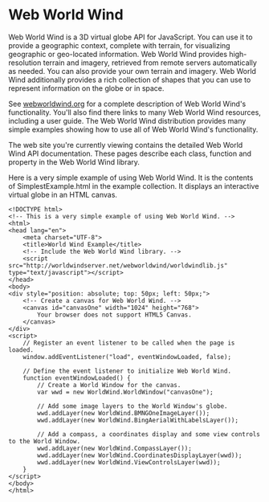 # Web World Wind #

Web World Wind is a 3D virtual globe API for JavaScript. You can use it to provide a geographic context, complete
with terrain, for visualizing geographic or geo-located information. Web World Wind provides high-resolution terrain
and imagery, retrieved from remote servers automatically as needed. You can also provide your own terrain and
imagery. Web World Wind additionally provides a rich collection of shapes that you can use to represent information on
the globe or in space.

See [webworldwind.org](http://webworldwind.org) for a complete description of Web World Wind's functionality.
You'll also find there links to many Web World Wind resources, including a user guide. The Web World Wind distribution
provides many simple examples showing how to use all of Web World Wind's functionality.

The web site you're currently viewing contains the detailed Web World Wind API documentation. These pages describe
each class, function and property in the Web World Wind library.

Here is a very simple example of using Web World Wind. It is the contents of SimplestExample.html in the
example collection. It displays an interactive virtual globe in an HTML canvas.

    <!DOCTYPE html>
    <!-- This is a very simple example of using Web World Wind. -->
    <html>
    <head lang="en">
        <meta charset="UTF-8">
        <title>World Wind Example</title>
        <!-- Include the Web World Wind library. -->
        <script src="http://worldwindserver.net/webworldwind/worldwindlib.js" type="text/javascript"></script>
    </head>
    <body>
    <div style="position: absolute; top: 50px; left: 50px;">
        <!-- Create a canvas for Web World Wind. -->
        <canvas id="canvasOne" width="1024" height="768">
            Your browser does not support HTML5 Canvas.
        </canvas>
    </div>
    <script>
        // Register an event listener to be called when the page is loaded.
        window.addEventListener("load", eventWindowLoaded, false);

        // Define the event listener to initialize Web World Wind.
        function eventWindowLoaded() {
            // Create a World Window for the canvas.
            var wwd = new WorldWind.WorldWindow("canvasOne");

            // Add some image layers to the World Window's globe.
            wwd.addLayer(new WorldWind.BMNGOneImageLayer());
            wwd.addLayer(new WorldWind.BingAerialWithLabelsLayer());

            // Add a compass, a coordinates display and some view controls to the World Window.
            wwd.addLayer(new WorldWind.CompassLayer());
            wwd.addLayer(new WorldWind.CoordinatesDisplayLayer(wwd));
            wwd.addLayer(new WorldWind.ViewControlsLayer(wwd));
        }
    </script>
    </body>
    </html>
